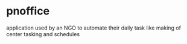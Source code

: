 pnoffice
========

application used by an NGO to automate their daily task like making of center tasking and schedules


